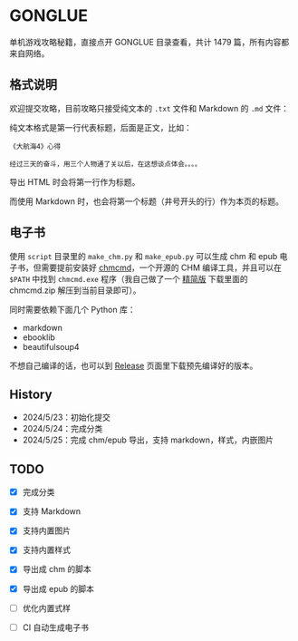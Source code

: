 # GONGLUE

单机游戏攻略秘籍，直接点开 GONGLUE 目录查看，共计 1479 篇，所有内容都来自网络。

## 格式说明

欢迎提交攻略，目前攻略只接受纯文本的 `.txt` 文件和 Markdown 的 `.md` 文件：

纯文本格式是第一行代表标题，后面是正文，比如：

```text
《大航海4》心得

经过三天的奋斗，用三个人物通了关以后，在这想谈点体会。。。。
```

导出 HTML 时会将第一行作为标题。

而使用 Markdown 时，也会将第一个标题（井号开头的行）作为本页的标题。


## 电子书

使用 `script` 目录里的 `make_chm.py` 和 `make_epub.py` 可以生成 chm 和 epub 电子书，但需要提前安装好 [chmcmd](https://wiki.freepascal.org/htmlhelp_compiler)，一个开源的 CHM 编译工具，并且可以在 `$PATH` 中找到 `chmcmd.exe` 程序（我自己做了一个 [精简版](https://github.com/skywind3000/support/releases/download/1.0.0) 下载里面的 chmcmd.zip 解压到当前目录即可）。

同时需要依赖下面几个 Python 库：

- markdown
- ebooklib
- beautifulsoup4

不想自己编译的话，也可以到 [Release](releases) 页面里下载预先编译好的版本。

## History

- 2024/5/23：初始化提交
- 2024/5/24：完成分类
- 2024/5/25：完成 chm/epub 导出，支持 markdown，样式，内嵌图片

## TODO

- [X] 完成分类
- [X] 支持 Markdown
- [x] 支持内置图片
- [x] 支持内置样式
- [X] 导出成 chm 的脚本
- [x] 导出成 epub 的脚本
- [ ] 优化内置式样
- [ ] CI 自动生成电子书

